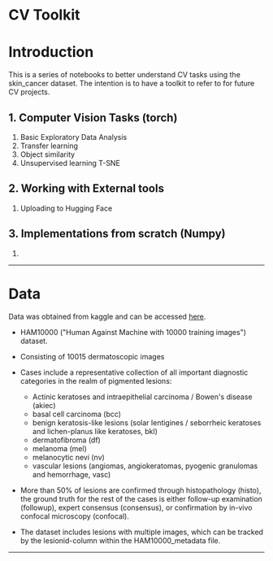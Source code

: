 # CV Toolkit

# Introduction

This is a series of notebooks to better understand CV tasks using the skin_cancer dataset.
The intention is to have a toolkit to refer to for future CV projects.

## 1. Computer Vision Tasks (torch)
1. Basic Exploratory Data Analysis
2. Transfer learning 
3. Object similarity
4. Unsupervised learning T-SNE

## 2. Working with External tools
1. Uploading to Hugging Face

## 3. Implementations from scratch (Numpy)
1. 

---
# Data

Data was obtained from kaggle and can be accessed [here](https://www.kaggle.com/datasets/kmader/skin-cancer-mnist-ham10000).

- HAM10000 ("Human Against Machine with 10000 training images") dataset.
- Consisting of 10015 dermatoscopic images
- Cases include a representative collection of all important diagnostic categories in the realm of pigmented lesions: 
  - Actinic keratoses and intraepithelial carcinoma / Bowen's disease (akiec)
  - basal cell carcinoma (bcc)
  - benign keratosis-like lesions (solar lentigines / seborrheic keratoses and lichen-planus like keratoses, bkl)
  - dermatofibroma (df)
  - melanoma (mel)
  - melanocytic nevi (nv) 
  - vascular lesions (angiomas, angiokeratomas, pyogenic granulomas and hemorrhage, vasc)

- More than 50% of lesions are confirmed through histopathology (histo), the ground truth for the rest of the cases is either follow-up examination (followup), expert consensus (consensus), or confirmation by in-vivo confocal microscopy (confocal). 
- The dataset includes lesions with multiple images, which can be tracked by the lesionid-column within the HAM10000_metadata file.
---